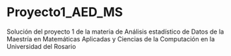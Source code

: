# Proyecto1_AED_MS
Solución del proyecto 1 de la materia de Análisis estadístico de Datos de la Maestría en Matemáticas Aplicadas y Ciencias de la Computación en la Universidad del Rosario
